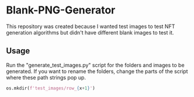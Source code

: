 # Blank-PNG-Generator

This repository was created because I wanted test images to test NFT generation algorithms but didn't have different blank images to test it.

## Usage
Run the "generate_test_images.py" script for the folders and images to be generated. If you want to rename the folders, change the parts of the script where these path strings pop up.
```python
os.mkdir(f'test_images/row_{x+1}')
```
